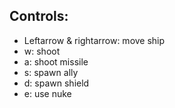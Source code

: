 ## Controls:
* Leftarrow & rightarrow: move ship
* w: shoot
* a: shoot missile
* s: spawn ally
* d: spawn shield
* e: use nuke
